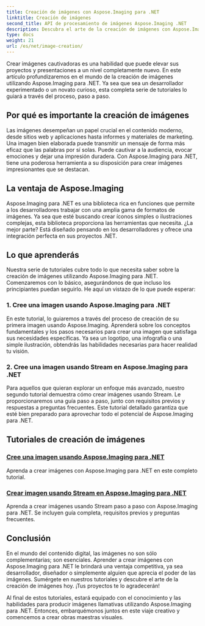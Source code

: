 ```yaml
---
title: Creación de imágenes con Aspose.Imaging para .NET
linktitle: Creación de imágenes
second_title: API de procesamiento de imágenes Aspose.Imaging .NET
description: Descubra el arte de la creación de imágenes con Aspose.Imaging para .NET. Aprenda a crear imágenes impresionantes en esta extensa serie de tutoriales.
type: docs
weight: 21
url: /es/net/image-creation/
---
```


Crear imágenes cautivadoras es una habilidad que puede elevar sus proyectos y presentaciones a un nivel completamente nuevo. En este artículo profundizaremos en el mundo de la creación de imágenes utilizando Aspose.Imaging para .NET. Ya sea que sea un desarrollador experimentado o un novato curioso, esta completa serie de tutoriales lo guiará a través del proceso, paso a paso.

## Por qué es importante la creación de imágenes

Las imágenes desempeñan un papel crucial en el contenido moderno, desde sitios web y aplicaciones hasta informes y materiales de marketing. Una imagen bien elaborada puede transmitir un mensaje de forma más eficaz que las palabras por sí solas. Puede cautivar a la audiencia, evocar emociones y dejar una impresión duradera. Con Aspose.Imaging para .NET, tiene una poderosa herramienta a su disposición para crear imágenes impresionantes que se destacan.

## La ventaja de Aspose.Imaging

Aspose.Imaging para .NET es una biblioteca rica en funciones que permite a los desarrolladores trabajar con una amplia gama de formatos de imágenes. Ya sea que esté buscando crear íconos simples o ilustraciones complejas, esta biblioteca proporciona las herramientas que necesita. ¿La mejor parte? Está diseñado pensando en los desarrolladores y ofrece una integración perfecta en sus proyectos .NET.

## Lo que aprenderás

Nuestra serie de tutoriales cubre todo lo que necesita saber sobre la creación de imágenes utilizando Aspose.Imaging para .NET. Comenzaremos con lo básico, asegurándonos de que incluso los principiantes puedan seguirlo. He aquí un vistazo de lo que puede esperar:

### 1. Cree una imagen usando Aspose.Imaging para .NET
   En este tutorial, lo guiaremos a través del proceso de creación de su primera imagen usando Aspose.Imaging. Aprenderá sobre los conceptos fundamentales y los pasos necesarios para crear una imagen que satisfaga sus necesidades específicas. Ya sea un logotipo, una infografía o una simple ilustración, obtendrás las habilidades necesarias para hacer realidad tu visión.

### 2. Cree una imagen usando Stream en Aspose.Imaging para .NET
   Para aquellos que quieran explorar un enfoque más avanzado, nuestro segundo tutorial demuestra cómo crear imágenes usando Stream. Le proporcionaremos una guía paso a paso, junto con requisitos previos y respuestas a preguntas frecuentes. Este tutorial detallado garantiza que esté bien preparado para aprovechar todo el potencial de Aspose.Imaging para .NET.

## Tutoriales de creación de imágenes
### [Cree una imagen usando Aspose.Imaging para .NET](./create-an-image/)
Aprenda a crear imágenes con Aspose.Imaging para .NET en este completo tutorial.
### [Crear imagen usando Stream en Aspose.Imaging para .NET](./create-image-using-stream/)
Aprenda a crear imágenes usando Stream paso a paso con Aspose.Imaging para .NET. Se incluyen guía completa, requisitos previos y preguntas frecuentes.

## Conclusión

En el mundo del contenido digital, las imágenes no son sólo complementarias; son esenciales. Aprender a crear imágenes con Aspose.Imaging para .NET le brindará una ventaja competitiva, ya sea desarrollador, diseñador o simplemente alguien que aprecia el poder de las imágenes. Sumérgete en nuestros tutoriales y descubre el arte de la creación de imágenes hoy. ¡Tus proyectos te lo agradecerán!

Al final de estos tutoriales, estará equipado con el conocimiento y las habilidades para producir imágenes llamativas utilizando Aspose.Imaging para .NET. Entonces, embarquémonos juntos en este viaje creativo y comencemos a crear obras maestras visuales.